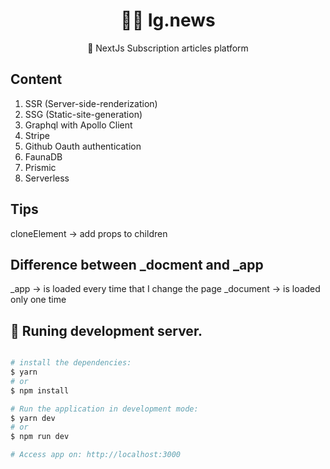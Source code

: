 
<h1 align="center">
 👨‍🏫 Ig.news
</h1>
<p align="center">🚀 NextJs Subscription articles platform</p>
  
  
## Content
1. SSR (Server-side-renderization)
2. SSG (Static-site-generation)
3. Graphql with Apollo Client
4. Stripe 
5. Github Oauth authentication
6. FaunaDB
7. Prismic
8. Serverless

## Tips

cloneElement -> add props to children

## Difference between \_docment and \_app

\_app -> is loaded every time that I change the page
\_document -> is loaded only one time

## 🎲 Runing development server.

```bash

# install the dependencies:
$ yarn
# or 
$ npm install

# Run the application in development mode:
$ yarn dev
# or
$ npm run dev

# Access app on: http://localhost:3000

```
